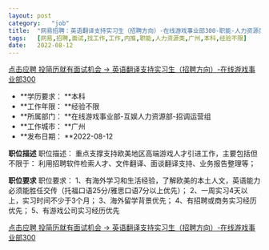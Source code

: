```yaml
---
layout:	post
category:	"job"
title:	"网易招聘：英语翻译支持实习生（招聘方向）-在线游戏事业部300-职能-人力资源类-广州本科经验不限"
tags:	[网易,招聘,面试,找工作,工作,内推,职能,人力资源类,广州,本科,经验不限]
date:	2022-08-12
---
```


[点击应聘 投简历就有面试机会 -> 英语翻译支持实习生（招聘方向）-在线游戏事业部300](http://mobile.bole.netease.com/bole/boleDetail?id=42135&employeeId=346f03c3cda5f04c&key=all)



- **学历要求： **本科
- **工作年限： **经验不限
- **所属部门： **在线游戏事业部-互娱人力资源部-招调运营组
- **工作城市： **广州
- **发布日期： **2022-08-12



**职位描述**
职位描述：
重点支撑支持欧美地区高端游戏人才引进工作，主要包括但不限于：
利用招聘软件检索人才、文件翻译、面谈翻译支持、业务报告整理等；



**职位要求**
职位要求：
1、有海外学习和生活经验，了解欧美的本土人文，英语能力必须能胜任交传（托福口语25分/雅思口语7分以上优先）；
2、一周实习4天以上，实习时间不少于3个月；
3、海外留学背景优先；
4、有招聘或商务实习经历优先；
5、有游戏公司实习经历优先



[点击应聘 投简历就有面试机会 -> 英语翻译支持实习生（招聘方向）-在线游戏事业部300](http://mobile.bole.netease.com/bole/boleDetail?id=42135&employeeId=346f03c3cda5f04c&key=all)